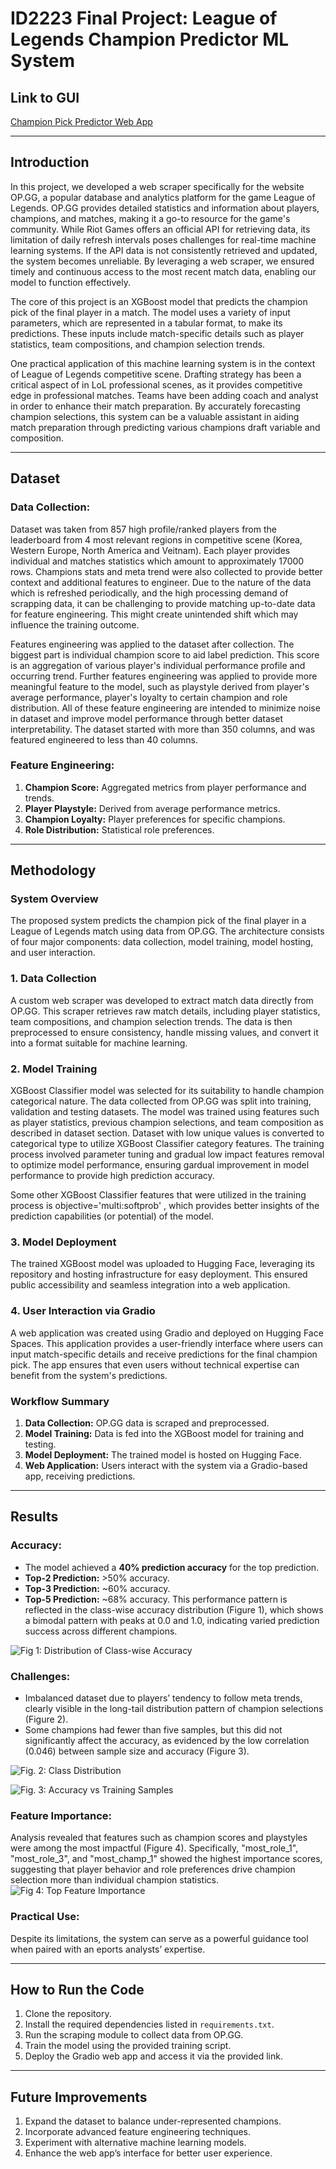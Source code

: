 # ID2223 Final Project: League of Legends Champion Predictor ML System

## Link to GUI
[Champion Pick Predictor Web App](https://huggingface.co/spaces/ivwhy/lol_champion_pick_predictor)

---

## Introduction
In this project, we developed a web scraper specifically for the website OP.GG, a popular database and analytics platform for the game League of Legends. OP.GG provides detailed statistics and information about players, champions, and matches, making it a go-to resource for the game's community. While Riot Games offers an official API for retrieving data, its limitation of daily refresh intervals poses challenges for real-time machine learning systems. If the API data is not consistently retrieved and updated, the system becomes unreliable. By leveraging a web scraper, we ensured timely and continuous access to the most recent match data, enabling our model to function effectively.

The core of this project is an XGBoost model that predicts the champion pick of the final player in a match. The model uses a variety of input parameters, which are represented in a tabular format, to make its predictions. These inputs include match-specific details such as player statistics, team compositions, and champion selection trends.

One practical application of this machine learning system is in the context of League of Legends competitive scene. Drafting strategy has been a critical aspect of in LoL professional scenes, as it provides competitive edge in professional matches. Teams have been adding coach and analyst in order to enhance their match preparation. By accurately forecasting champion selections, this system can be a valuable assistant in aiding match preparation through predicting various champions draft variable and composition.

---

## Dataset
### Data Collection:
Dataset was taken from 857 high profile/ranked players from the leaderboard from 4 most relevant regions in competitive scene (Korea, Western Europe, North America and Veitnam). Each player provides individual and matches statistics which amount to approximately 17000 rows. Champions stats and meta trend were also collected to provide better context and additional features to engineer. Due to the nature of the data which is refreshed periodically, and the high processing demand of scrapping data, it can be challenging to provide matching up-to-date data for feature engineering. This might create unintended shift which may influence the training outcome.

Features engineering was applied to the dataset after collection. The biggest part is individual champion score to aid label prediction. This score is an aggregation of various player's individual performance profile and occurring trend. Further features engineering was applied to provide more meaningful feature to the model, such as playstyle derived from player's average performance, player's loyalty to certain champion and role distribution. All of these feature engineering are intended to minimize noise in dataset and improve model performance through better dataset interpretability. The dataset started with more than 350 columns, and was featured engineered to less than 40 columns.

### Feature Engineering:
1. **Champion Score:** Aggregated metrics from player performance and trends.
2. **Player Playstyle:** Derived from average performance metrics.
3. **Champion Loyalty:** Player preferences for specific champions.
4. **Role Distribution:** Statistical role preferences.

---

## Methodology
### System Overview
The proposed system predicts the champion pick of the final player in a League of Legends match using data from OP.GG. The architecture consists of four major components: data collection, model training, model hosting, and user interaction.

### 1. Data Collection
A custom web scraper was developed to extract match data directly from OP.GG. This scraper retrieves raw match details, including player statistics, team compositions, and champion selection trends. The data is then preprocessed to ensure consistency, handle missing values, and convert it into a format suitable for machine learning.

### 2. Model Training
XGBoost Classifier model was selected for its suitability to handle champion categorical nature. The data collected from OP.GG was split into training, validation and testing datasets. The model was trained using features such as player statistics, previous champion selections, and team composition as described in dataset section. Dataset with low unique values is converted to categorical type to utilize XGBoost Classifier category features. The training process involved parameter tuning and gradual low impact features removal to optimize model performance, ensuring gardual improvement in model performance to provide high prediction accuracy. 

Some other XGBoost Classifier features that were utilized in the training process is objective='multi:softprob' , which provides better insights of the prediction capabilities (or potential) of the model.

### 3. Model Deployment
The trained XGBoost model was uploaded to Hugging Face, leveraging its repository and hosting infrastructure for easy deployment. This ensured public accessibility and seamless integration into a web application.

### 4. User Interaction via Gradio
A web application was created using Gradio and deployed on Hugging Face Spaces. This application provides a user-friendly interface where users can input match-specific details and receive predictions for the final champion pick. The app ensures that even users without technical expertise can benefit from the system's predictions.

### Workflow Summary
1. **Data Collection:** OP.GG data is scraped and preprocessed.
2. **Model Training:** Data is fed into the XGBoost model for training and testing.
3. **Model Deployment:** The trained model is hosted on Hugging Face.
4. **Web Application:** Users interact with the system via a Gradio-based app, receiving predictions.

---

## Results
### Accuracy:
- The model achieved a **40% prediction accuracy** for the top prediction.
- **Top-2 Prediction:** >50% accuracy.
- **Top-3 Prediction:** ~60% accuracy.
- **Top-5 Prediction:** ~68% accuracy.
This performance pattern is reflected in the class-wise accuracy distribution (Figure 1), which shows a bimodal pattern with peaks at 0.0 and 1.0, indicating varied prediction success across different champions.

![Fig 1: Distribution of Class-wise Accuracy](images/distribution_of_class_wise_accuracy.jpg)

### Challenges:
- Imbalanced dataset due to players’ tendency to follow meta trends, clearly visible in the long-tail distribution pattern of champion selections (Figure 2).
- Some champions had fewer than five samples, but this did not significantly affect the accuracy, as evidenced by the low correlation (0.046) between sample size and accuracy (Figure 3).

![Fig. 2: Class Distribution](images/class_distribution.jpg)

![Fig. 3: Accuracy vs Training Samples](images/accuracy_vs_training_samples.jpg)

### Feature Importance:
Analysis revealed that features such as champion scores and playstyles were among the most impactful (Figure 4). Specifically, "most_role_1", "most_role_3", and "most_champ_1" showed the highest importance scores, suggesting that player behavior and role preferences drive champion selection more than individual champion statistics.
![Fig 4: Top Feature Importance](images/top_feature_importance.jpg)

### Practical Use:
Despite its limitations, the system can serve as a powerful guidance tool when paired with an eports analysts’ expertise.

---

## How to Run the Code
1. Clone the repository.
2. Install the required dependencies listed in `requirements.txt`.
3. Run the scraping module to collect data from OP.GG.
4. Train the model using the provided training script.
5. Deploy the Gradio web app and access it via the provided link.

---

## Future Improvements
1. Expand the dataset to balance under-represented champions.
2. Incorporate advanced feature engineering techniques.
3. Experiment with alternative machine learning models.
4. Enhance the web app’s interface for better user experience.

